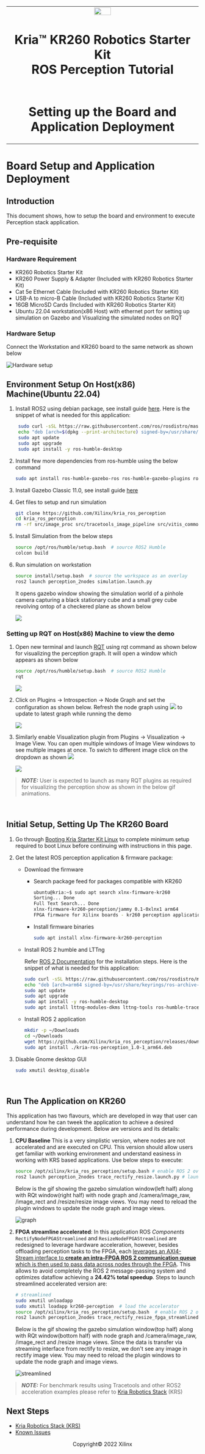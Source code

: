 <table class="sphinxhide">
 <tr>
   <td align="center"><img src="../../media/xilinx-logo.png" width="30%"/><h1>Kria&trade; KR260 Robotics Starter Kit <br>ROS Perception Tutorial</h1>
   </td>
 </tr>
 <tr>
 <td align="center"><h1>Setting up the Board and Application Deployment</h1>

 </td>
 </tr>
</table>

# Board Setup and Application Deployment

## Introduction

This document shows, how to setup the board and environment to execute Perception stack application.

## Pre-requisite

### Hardware Requirement

* KR260 Robotics Starter Kit
* KR260 Power Supply & Adapter (Included with KR260 Robotics Starter Kit)
* Cat 5e Ethernet Cable (Included with KR260 Robotics Starter Kit)
* USB-A to micro-B Cable (Included with KR260 Robotics Starter Kit)
* 16GB MicroSD Cards (Included with KR260 Robotics Starter Kit)
* Ubuntu 22.04 workstation(x86 Host) with ethernet port for setting up simulation on Gazebo and Visualizing the simulated nodes on RQT

### Hardware Setup
   
   Connect the Workstation and KR260 board to the same network as shown below
   
   ![Hardware setup](../media/hardware_setup.png)


## Environment Setup On Host(x86) Machine(Ubuntu 22.04)

1. Install ROS2 using debian package, see install guide [here](https://docs.ros.org/en/humble/Installation/Ubuntu-Install-Debians.html). Here is the snippet of what is needed for this application:

   ```bash
	sudo curl -sSL https://raw.githubusercontent.com/ros/rosdistro/master/ros.key -o /usr/share/keyrings/ros-archive-keyring.gpg
	echo "deb [arch=$(dpkg --print-architecture) signed-by=/usr/share/keyrings/ros-archive-keyring.gpg] http://packages.ros.org/ros2/ubuntu $(. /etc/os-release && echo $UBUNTU_CODENAME) main" | sudo tee /etc/apt/sources.list.d/ros2.list > /dev/null
	sudo apt update
	sudo apt upgrade
	sudo apt install -y ros-humble-desktop
   ```
2. Install few more dependencies from ros-humble using the below command

   ```bash
   sudo apt install ros-humble-gazebo-ros ros-humble-gazebo-plugins ros-humble-gazebo-msgs
   ```

3. Install Gazebo Classic 11.0, see install guide [here](https://classic.gazebosim.org/tutorials?tut=install_ubuntu)
4. Get files to setup and run simulation
   ```bash
   git clone https://github.com/Xilinx/kria_ros_perception
   cd kria_ros_perception
   rm -rf src/image_proc src/tracetools_image_pipeline src/vitis_common src/tracing src/image_pipeline_examples
   ```
3. Install Simulation from the below steps
   ```bash
   source /opt/ros/humble/setup.bash  # source ROS2 Humble
   colcon build
   ```
4. Run simulation on workstation
   ```bash
   source install/setup.bash  # source the workspace as an overlay
   ros2 launch perception_2nodes simulation.launch.py
   ```

   It opens gazebo window showing the simulation world of a pinhole camera capturing a black stationary cube and a small grey cube revolving ontop of a checkered plane as shown below

   ![](../media//gazebo_sim.png)

### Setting up RQT on Host(x86) Machine to view the demo

1. Open new terminal and launch [RQT](https://docs.ros.org/en/humble/Concepts/About-RQt.html) using rqt command as shown below for visualizing the perception graph. It will open a window which appears as shown below 
   ```bash
   source /opt/ros/humble/setup.bash  # source ROS2 Humble
   rqt
   ```

   ![](../media//rqt_inital_launch.png)

2. Click on Plugins -> Introspection -> Node Graph and set the configuration as shown below. Refresh the node graph using ![](../media//refresh_rqt.png) to update to latest graph while running the demo 

   ![](../media//node_graph_settings.png)

3. Similarly enable Visualization plugin from  Plugins -> Visualization -> Image View. You can open multiple windows of Image View windows to see multiple images at once. To swich to different image click on the dropdown as shown ![](../media//dropdown_rqt.png)

   ![](../media//image_view_rqt.png)

> **_NOTE:_**  User is expected to launch as many RQT plugins as required for visualizing the perception show as shown in the below gif animations.
<br>

## Initial Setup, Setting Up The KR260 Board

1. Go through  [Booting Kria Starter Kit Linux](../../kria_starterkit_linux_boot.md) to complete minimum setup required to boot Linux before continuing with instructions in this page.

2. Get the latest ROS perception application & firmware package:

   * Download the firmware
      * Search package feed for packages compatible with KR260

         ```bash
         ubuntu@kria:~$ sudo apt search xlnx-firmware-kr260
         Sorting... Done
         Full Text Search... Done
         xlnx-firmware-kr260-perception/jammy 0.1-0xlnx1 arm64
         FPGA firmware for Xilinx boards - kr260 perception application
         ```

      * Install firmware binaries

         ```bash
         sudo apt install xlnx-firmware-kr260-perception
         ```

  	* Install ROS 2  humble and LTTng

      Refer [ROS 2 Documentation](https://docs.ros.org/en/humble/Installation/Ubuntu-Install-Debians.html) for the installation steps. Here is the snippet of what is needed for this application:

      ```bash
      sudo curl -sSL https://raw.githubusercontent.com/ros/rosdistro/master/ros.key -o /usr/share/keyrings/ros-archive-keyring.gpg
      echo "deb [arch=arm64 signed-by=/usr/share/keyrings/ros-archive-keyring.gpg] http://packages.ros.org/ros2-testing/ubuntu jammy main" | sudo tee /etc/apt/sources.list.d/ros2.list > /dev/null
      sudo apt update
      sudo apt upgrade
      sudo apt install -y ros-humble-desktop
      sudo apt install lttng-modules-dkms lttng-tools ros-humble-tracetools-launch
      ```
    
   * Install ROS 2 application

      ```bash
      mkdir -p ~/Downloads
      cd ~/Downloads
      wget https://github.com/Xilinx/kria_ros_perception/releases/download/xlnx-rel-v2022.1_update4/kria-ros-perception_1.0-1_arm64.deb 
      sudo apt install ./kria-ros-perception_1.0-1_arm64.deb
      ```

3. Disable Gnome desktop GUI

      ```bash
      sudo xmutil desktop_disable
      ```

<br>

## Run The Application on KR260
This application has two flavours, which are developed in way that user can understand how he can tweek the application to achieve a desired performance during development. Below are versions and its details:

1) **CPU Baseline**
This is a very simplistic version, where nodes are not accelerated and are executed on CPU. This version should allow users get familiar with working environment and understand easiness in working with KRS based applications. Use below steps to execute:

   ```bash
   source /opt/xilinx/kria_ros_perception/setup.bash # enable ROS 2 overlays
   ros2 launch perception_2nodes trace_rectify_resize.launch.py # launch rectify and resize Nodes on ARM cores
   ```

   Below is the gif showing the gazebo simulation window(left half) along with RQt window(right half) with node graph and /camera/image_raw, /image_rect and /resize/resize image views. You may need to reload the plugin windows to update the node graph and image views.

   ![graph](../media//perception_graph.gif)

2) **FPGA streamline accelerated**: In this application ROS *Components* `RectifyNodeFPGAStreamlined` and `ResizeNodeFPGAStreamlined` are redesigned to leverage hardware acceleration, however, besides offloading perception tasks to the FPGA, each <ins>leverages an AXI4-Stream interface to **create an intra-FPGA ROS 2 communication queue** which is then used to pass data across nodes through the FPGA</ins>. This allows to avoid completely the ROS 2 message-passing system and optimizes dataflow achieving a **24.42% total speedup**. Steps to launch streamlined accelerated version are:

   ```bash
   # streamlined
   sudo xmutil unloadapp
   sudo xmutil loadapp kr260-perception  # load the accelerator
   source /opt/xilinx/kria_ros_perception/setup.bash  # enable ROS 2 overlays
   ros2 launch perception_2nodes trace_rectify_resize_fpga_streamlined.launch.py  # launch rectify and resize FPGA accelerated Nodes
   ```

   Below is the gif showing the gazebo simulation window(top half) along with RQt window(bottom half) with node graph and /camera/image_raw, /image_rect and /resize image views. Since the data is transfer via streaming interface from rectify to resize, we don't see any image in rectify image view. You may need to reload the plugin windows to update the node graph and image views.

   ![streamlined](../media/perception_graph_streamlined.gif)

> **_NOTE:_** For benchmark results using Tracetools and other ROS2 acceleration examples please refer to [Kria Robotics Stack](https://xilinx.github.io/KRS/sphinx/build/html/index.html) (KRS)

## Next Steps

* [Kria Robotics Stack (KRS)](https://xilinx.github.io/KRS/sphinx/build/html/docs/intro.html)
* [Known Issues](issue-perception.md)

<!---

Licensed under the Apache License, Version 2.0 (the "License"); you may not use this file except in compliance with the License.

You may obtain a copy of the License at http://www.apache.org/licenses/LICENSE-2.0.

Unless required by applicable law or agreed to in writing, software distributed under the License is distributed on an "AS IS" BASIS, WITHOUT WARRANTIES OR CONDITIONS OF ANY KIND, either express or implied. See the License for the specific language governing permissions and limitations under the License.

-->

<p class="sphinxhide" align="center">Copyright&copy; 2022 Xilinx</p>
